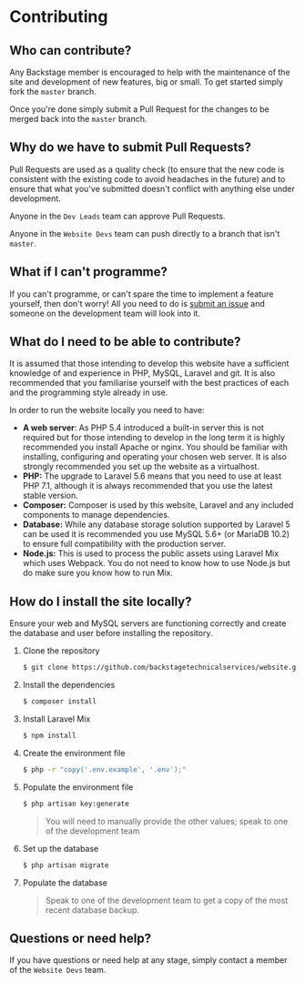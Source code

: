 # Contributing

## Who can contribute?
Any Backstage member is encouraged to help with the maintenance of the site and development of new features, big or small. To get started simply fork the 
`master` branch.

Once you're done simply submit a Pull Request for the changes to be merged back into the `master` branch.

## Why do we have to submit Pull Requests?
Pull Requests are used as a quality check (to ensure that the new code is consistent with the existing code to avoid headaches in the 
future) and to ensure that what you've submitted doesn't conflict with anything else under development.

Anyone in the `Dev Leads` team can approve Pull Requests.

Anyone in the `Website Devs` team can push directly to a branch that isn't `master`.

## What if I can't programme?
If you can't programme, or can't spare the time to implement a feature yourself, then don't worry! All you need to do is [submit an issue](http://github.com/backstagetechnicalservices/website/issues) and someone on the development team will look into it.

## What do I need to be able to contribute?
It is assumed that those intending to develop this website have a sufficient knowledge of and experience in PHP, MySQL, Laravel and git. It is also recommended that you familiarise yourself with the best practices of each and the programming style already in use.

In order to run the website locally you need to have:

* **A web server**: As PHP 5.4 introduced a built-in server this is not required but for those intending to develop in the long term it is highly recommended
 you install Apache or nginx. You should be familiar with installing, configuring and operating your chosen web server. It is also strongly recommended you set up the website as a virtualhost.
* **PHP:** The upgrade to Laravel 5.6 means that you need to use at least PHP 7.1, although it is always recommended that you use the latest stable version.
* **Composer:** Composer is used by this website, Laravel and any included components to manage dependencies.
* **Database:** While any database storage solution supported by Laravel 5 can be used it is recommended you use MySQL 5.6+ (or MariaDB 10.2) to ensure full 
compatibility with the production server.
* **Node.js:** This is used to process the public assets using Laravel Mix which uses Webpack. You do not need to know how to use Node.js but do make sure you know how to run Mix.

## How do I install the site locally?
Ensure your web and MySQL servers are functioning correctly and create the database and user before installing the repository.

1. Clone the repository

    ```sh
    $ git clone https://github.com/backstagetechnicalservices/website.git
    ```
2. Install the dependencies

    ```sh
    $ composer install
    ```
3. Install Laravel Mix

    ```sh
    $ npm install
    ```
4. Create the environment file

    ```sh
    $ php -r "copy('.env.example', '.env');"
    ```
5. Populate the environment file

    ```sh
    $ php artisan key:generate
    ```
    > You will need to manually provide the other values; speak to one of the development team

6. Set up the database

    ```sh
    $ php artisan migrate
    ```
7. Populate the database

    > Speak to one of the development team to get a copy of the most recent database backup.

## Questions or need help?
If you have questions or need help at any stage, simply contact a member of the `Website Devs` team.